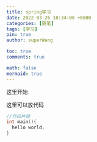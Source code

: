 ```yaml
---
title: spring学习
date: 2022-03-26 10:34:00 +0800
categories: [随笔]
tags: [学习]
pin: true
author: superWang

toc: true
comments: true

math: false
mermaid: true
---
```




这里开始

这里可以放代码

```c++
//代码片段
int main(){
  hello world;
}
```

